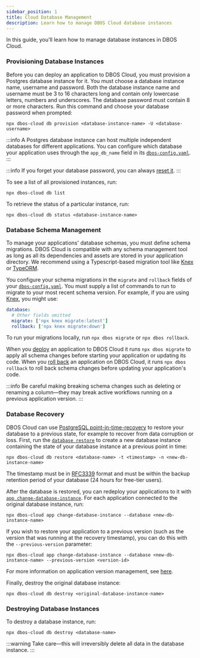 ```yaml
---
sidebar_position: 1
title: Cloud Database Management
description: Learn how to manage DBOS Cloud database instances
---
```


In this guide, you'll learn how to manage database instances in DBOS Cloud.

### Provisioning Database Instances

Before you can deploy an application to DBOS Cloud, you must provision a Postgres database instance for it.
You must choose a database instance name, username and password.
Both the database instance name and username must be 3 to 16 characters long and contain only lowercase letters, numbers and underscores.
The database password must contain 8 or more characters.
Run this command and choose your database password when prompted:

```
npx dbos-cloud db provision <database-instance-name> -U <database-username>
```
:::info
A Postgres database instance can host multiple independent databases for different applications.
You can configure which database your application uses through the `app_db_name` field in its [`dbos-config.yaml`](../api-reference/configuration.md#database).
:::

:::info
If you forget your database password, you can always [reset it](../api-reference/cloud-cli.md#npx-dbos-cloud-db-reset-password).
:::

To see a list of all provisioned instances, run:

```
npx dbos-cloud db list
```

To retrieve the status of a particular instance, run:

```
npx dbos-cloud db status <database-instance-name>
```

### Database Schema Management

To manage your applications' database schemas, you must define schema migrations.
DBOS Cloud is compatible with any schema management tool as long as all its dependencies and assets are stored in your application directory.
We recommend using a Typescript-based migration tool like [Knex](https://knexjs.org/guide/migrations.html) or [TypeORM](https://typeorm.io/migrations).

You configure your schema migrations in the `migrate` and `rollback` fields of your [`dbos-config.yaml`](../api-reference/configuration.md).
You must supply a list of commands to run to migrate to your most recent schema version.
For example, if you are using [Knex](https://knexjs.org/guide/migrations.html), you might use:

```yaml
database:
  # Other fields omitted
  migrate: ['npx knex migrate:latest']
  rollback: ['npx knex migrate:down']
```

To run your migrations locally, run `npx dbos migrate` or `npx dbos rollback`.

When you [deploy](./application-management.md#registering-and-deploying-applications) an application to DBOS Cloud it runs `npx dbos migrate` to apply all schema changes before starting your application or updating its code.
When you [roll back](./application-management.md#rolling-back-application-databases) an application on DBOS Cloud, it runs `npx dbos rollback` to roll back schema changes before updating your application's code.

:::info
Be careful making breaking schema changes such as deleting or renaming a column&#8212;they may break active workflows running on a previous application version.
:::

### Database Recovery

DBOS Cloud can use [PostgreSQL point-in-time-recovery](https://www.postgresql.org/docs/current/continuous-archiving.html) to restore your database to a previous state, for example to recover from data corruption or loss.
First, run the [`database restore`](../api-reference/cloud-cli.md#npx-dbos-cloud-db-restore) to create a new database instance containing the state of your database instance at a previous point in time:

```
npx dbos-cloud db restore <database-name> -t <timestamp> -n <new-db-instance-name>
```

The timestamp must be in [RFC3339](https://datatracker.ietf.org/doc/html/rfc3339) format and must be within the backup retention period of your database (24 hours for free-tier users).

After the database is restored, you can redeploy your applications to it with [`app change-database-instance`](../api-reference/cloud-cli.md#npx-dbos-cloud-app-change-database-instance).
For each application connected to the original database instance, run:

```
npx dbos-cloud app change-database-instance --database <new-db-instance-name>
```

If you wish to restore your application to a previous version (such as the version that was running at the recovery timestamp), you can do this with the `--previous-version` parameter:

```
npx dbos-cloud app change-database-instance --database <new-db-instance-name> --previous-version <version-id>
```

For more information on application version management, see [here](./application-management.md#managing-application-versions).

Finally, destroy the original database instance:

```
npx dbos-cloud db destroy <original-database-instance-name>
```

### Destroying Database Instances

To destroy a database instance, run:

```
npx dbos-cloud db destroy <database-name>
```

:::warning
Take care&#8212;this will irreversibly delete all data in the database instance.
:::

